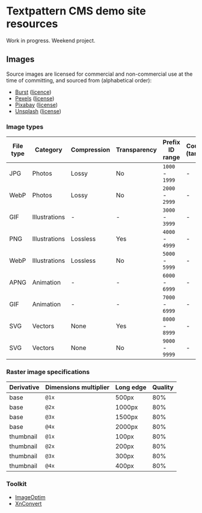 # Textpattern CMS demo site resources

Work in progress. Weekend project.

## Images

Source images are licensed for commercial and non-commercial use at the time of committing, and sourced from (alphabetical order):

* [Burst](https://burst.shopify.com) ([licence](https://burst.shopify.com/legal/terms))
* [Pexels](https://www.pexels.com) ([license](https://www.pexels.com/photo-license/))
* [Pixabay](https://pixabay.com) ([license](https://pixabay.com/service/terms/#license))
* [Unsplash](https://unsplash.com) ([license](https://unsplash.com/license))

### Image types

| File type | Category | Compression | Transparency | Prefix ID range | Count / (target) |
|---|---|---|---|---|---|
| JPG | Photos | Lossy | No | `1000` - `1999` | - |
| WebP | Photos | Lossy | No | `2000` - `2999` | - |
| GIF | Illustrations | - | - | `3000` - `3999` | - |
| PNG | Illustrations | Lossless | Yes | `4000` - `4999` | - |
| WebP | Illustrations | Lossless | No | `5000` - `5999` | - |
| APNG | Animation | - | - | `6000` - `6999` | - |
| GIF | Animation | - | - | `7000` - `6999` | - |
| SVG | Vectors | None | Yes | `8000` - `8999` | - |
| SVG | Vectors | None | No | `9000` - `9999` | - |

### Raster image specifications

| Derivative | Dimensions multiplier | Long edge | Quality |
|---|---|---|---|
| base | `@1x` | 500px | 80% |
| base | `@2x` | 1000px | 80% |
| base | `@3x` | 1500px | 80% |
| base | `@4x` | 2000px | 80% |
| thumbnail | `@1x` | 100px | 80% |
| thumbnail | `@2x` | 200px | 80% |
| thumbnail | `@3x` | 300px | 80% |
| thumbnail | `@4x` | 400px | 80% |

### Toolkit

* [ImageOptim](https://imageoptim.com/)
* [XnConvert](https://www.xnview.com/en/xnconvert/)
